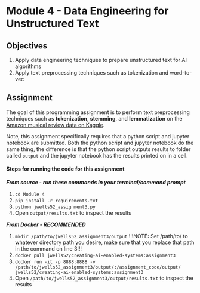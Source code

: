# Module 4 - Data Engineering for Unstructured Text

## Objectives
1. Apply data engineering techniques to prepare unstructured text for AI algorithms
2. Apply text preprocessing techniques such as tokenization and word-to-vec


## Assignment
The goal of this programming assignment is to perform text preprocessing techniques such as **tokenization**, **stemming**, and **lemmatization** on the [Amazon musical review data on Kaggle](https://www.kaggle.com/datasets/eswarchandt/amazon-music-reviews). 

Note, this assignment specifically requires that a python script and jupyter notebook are submitted. Both the python script and jupyter notebook do the same thing, the difference is that the python script outputs results to folder called `output` and the jupyter notebook has the results printed on in a cell.

#### Steps for running the code for this assignment
***From source - run these commands in your terminal/command prompt***
1. `cd Module 4`
2. `pip install -r requirements.txt`
3. `python jwells52_assignment3.py`
5. Open `output/results.txt` to inspect the results

***From Docker - RECOMMENDED***
1. `mkdir /path/to/jwells52_assignment3/output` !!!NOTE: Set /path/to/ to whatever directory path you desire, make sure that you replace that path in the command on line 3!!!
2. `docker pull jwells52/creating-ai-enabled-systems:assignment3`
3. `docker run -it -p 8888:8888 -v /path/to/jwells52_assignment3/output/:/assignment_code/output/ jwells52/creating-ai-enabled-systems:assignment3`
4. Open `/path/to/jwells52_assignment3/output/results.txt` to inspect the results